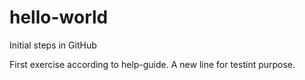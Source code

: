 # hello-world
Initial steps in GitHub

First exercise according to help-guide.
A new line for testint purpose.
